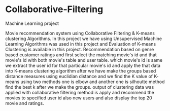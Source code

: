 # Collaborative-Filtering
Machine Learning project

Movie recommendation system using Collaborative Filtering & K-means clustering Algorithms. In this project we have using Unsupervised Machine Learning Algorithms was used in this project and Evaluation of K-means Clustering is available in this project.
Recommendation based on genre based customer ratings and first select the matching movie's id and that movie's id with both movie's table and user table. which movie's id is same we extract the user id for that particular movie's id and apply the that data 
into K-means clustering algorithm after we have make the groups based distance measures using euclidian distance and we find the K value of K-means using two methods one is elbow and another one is silhoutte method
find the best k after we make the groups. output of clustering data was applied with collaborative filtering method is apply and recommend the movies to specified user id also new users 
and also display the top 20 movie and ratings.
